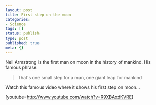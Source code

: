 ```yaml
---
layout: post
title: First step on the moon
categories:
- Science
tags: []
status: publish
type: post
published: true
meta: {}
---
```

Neil Armstrong is the first man on moon in the history of mankind. His famous phrase:

>

> That's one small step for a man, one giant leap for mankind

Watch this famous video where it shows his first step on moon...

[youtube=http://www.youtube.com/watch?v=R9XBAxdKVRE]
